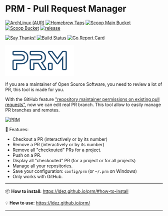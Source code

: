 # PRM - Pull Request Manager

[![ArchLinux (AUR)](https://img.shields.io/aur/version/prm.svg?style=flat)](https://aur.archlinux.org/packages/prm)
[![Homebrew Taps](https://img.shields.io/github/release/ldez/prm.svg?label=Homebrew%20Taps&style=flat)](https://github.com/ldez/homebrew-tap)
[![Scoop Main Bucket](https://img.shields.io/github/release/ldez/prm.svg?label=Scoop%20Main%20Bucket&style=flat)](https://github.com/lukesampson/scoop)
[![Scoop Bucket](https://img.shields.io/github/release/ldez/prm.svg?label=Scoop%20Bucket&style=flat)](https://github.com/ldez/scoop-bucket)
[![release](https://img.shields.io/github/release/ldez/prm.svg?style=flat)](https://github.com/ldez/prm/releases)

[![Say Thanks!](https://img.shields.io/badge/Say%20Thanks-!-1EAEDB.svg)](https://saythanks.io/to/ldez)
[![Build Status](https://travis-ci.org/ldez/prm.svg?branch=master)](https://travis-ci.org/ldez/prm)
[![Go Report Card](https://goreportcard.com/badge/github.com/ldez/prm)](https://goreportcard.com/report/github.com/ldez/prm)

[![PRM](doc/static/images/logo-stroke.png)](https://ldez.github.io/prm/)

If you are a maintainer of Open Source Software, you need to review a lot of PR, this tool is made for you.

With the GitHub feature ["repository maintainer permissions on existing pull requests"](https://help.github.com/articles/allowing-changes-to-a-pull-request-branch-created-from-a-fork/), now we can edit real PR branch.
This tool allow to easily manage PR branches and remotes.

[![PRM](https://asciinema.org/a/176222.png)](https://asciinema.org/a/176222)

:briefcase: Features:

* Checkout a PR (interactively or by its number)
* Remove a PR (interactively or by its number)
* Remove all "checkouted" PRs for a project.
* Push on a PR.
* Display all "checkouted" PR (for a project or for all projects)
* Manage all your repositories.
* Save your configuration: `config/prm` (or `~/.prm` on Windows)
* Only works with GitHub.

---

:package: **How to install:** https://ldez.github.io/prm/#how-to-install

:bulb: **How to use:** https://ldez.github.io/prm/

---
